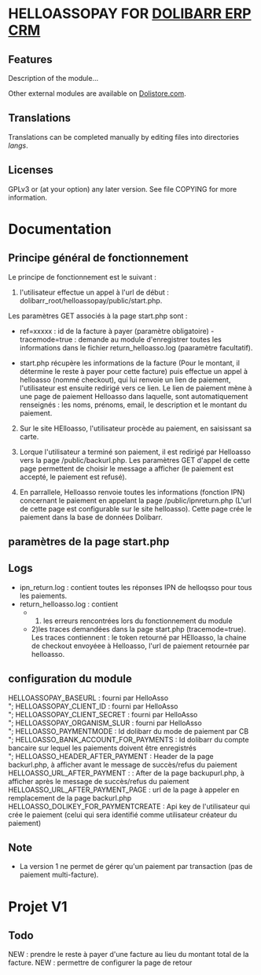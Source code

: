 # HELLOASSOPAY FOR [DOLIBARR ERP CRM](https://www.dolibarr.org)

## Features

Description of the module...

<!--
![Screenshot helloassopay](img/screenshot_helloassopay.png?raw=true "HelloAssoPay"){imgmd}
-->

Other external modules are available on [Dolistore.com](https://www.dolistore.com).

## Translations

Translations can be completed manually by editing files into directories *langs*.

<!--
This module contains also a sample configuration for Transifex, under the hidden directory [.tx](.tx), so it is possible to manage translation using this service.

For more informations, see the [translator's documentation](https://wiki.dolibarr.org/index.php/Translator_documentation).

There is a [Transifex project](https://transifex.com/projects/p/dolibarr-module-template) for this module.
-->

<!--

## Installation

### From the ZIP file and GUI interface

If the module is a ready to deploy zip file, so with a name module_xxx-version.zip (like when downloading it from a market place like [Dolistore](https://www.dolistore.com)),
go into menu ```Home - Setup - Modules - Deploy external module``` and upload the zip file.

Note: If this screen tell you that there is no "custom" directory, check that your setup is correct:

- In your Dolibarr installation directory, edit the ```htdocs/conf/conf.php``` file and check that following lines are not commented:

    ```php
    //$dolibarr_main_url_root_alt ...
    //$dolibarr_main_document_root_alt ...
    ```

- Uncomment them if necessary (delete the leading ```//```) and assign a sensible value according to your Dolibarr installation

    For example :

    - UNIX:
        ```php
        $dolibarr_main_url_root_alt = '/custom';
        $dolibarr_main_document_root_alt = '/var/www/Dolibarr/htdocs/custom';
        ```

    - Windows:
        ```php
        $dolibarr_main_url_root_alt = '/custom';
        $dolibarr_main_document_root_alt = 'C:/My Web Sites/Dolibarr/htdocs/custom';
        ```

### From a GIT repository

Clone the repository in ```$dolibarr_main_document_root_alt/helloassopay```

```sh
cd ....../custom
git clone git@github.com:gitlogin/helloassopay.git helloassopay
```

### <a name="final_steps"></a>Final steps

From your browser:

  - Log into Dolibarr as a super-administrator
  - Go to "Setup" -> "Modules"
  - You should now be able to find and enable the module

-->

## Licenses

GPLv3 or (at your option) any later version. See file COPYING for more information.

# Documentation

## Principe général de fonctionnement

Le principe de fonctionnement est le suivant :

1) l'utilisateur effectue un appel à l'url de début : dolibarr_root/helloassopay/public/start.php.

Les paramètres GET associés à la page start.php sont :

- ref=xxxxx : id de la facture à payer (paramètre obligatoire)
-tracemode=true : demande au module d'enregistrer toutes les informations dans le fichier return_helloasso.log (paaramètre facultatif).

- start.php récupère les informations de la facture (Pour le montant, il détermine le reste à payer pour cette facture) puis effectue un appel à helloasso (nommé checkout), qui lui renvoie un lien de paiement, l'utilisateur est ensuite redirigé vers ce lien.
Le lien de paiement mène à une page de paiement Helloasso dans laquelle, sont automatiquement renseignés : les noms, prénoms, email, le description et le montant du paiement.

2) Sur le site HElloasso, l'utilisateur procède au paiement, en saisissant sa carte.

3) Lorque l'utilisateur a terminé son paiement, il est redirigé par Helloasso vers la page /public/backurl.php. Les paramètres GET d'appel de cette page permettent de choisir le message a afficher (le paiement est accepté, le paiement est refusé).

4) En parrallele, Helloasso renvoie toutes les informations (fonction IPN) concernant le paiement en appelant la page /public/ipnreturn.php (L'url de cette page est configurable sur le site helloasso). Cette page crée le paiement dans la base de données Dolibarr.

## paramètres de la page start.php

## Logs

- ipn_return.log : contient toutes les réponses IPN de helloqsso pour tous les paiements.
- return_helloasso.log : contient
  - 1) les erreurs rencontrées lors du fonctionnement du module
  - 2)les traces demandées dans la page start.php (tracemode=true). Les traces contiennent : le token retourné par HElloasso, la chaine de checkout envoyéee à Helloasso, l'url de paiement retournée par helloasso.

## configuration du module

HELLOASSOPAY_BASEURL : fourni par HelloAsso</br>";
HELLOASSOPAY_CLIENT_ID : fourni par HelloAsso</br>";
HELLOASSOPAY_CLIENT_SECRET : fourni par HelloAsso</br>";
HELLOASSOPAY_ORGANISM_SLUR : fourni par HelloAsso</br>";
HELLOASSO_PAYMENTMODE : Id dolibarr du mode de paiement par CB</br>";
HELLOASSO_BANK_ACCOUNT_FOR_PAYMENTS : Id dolibarr du compte bancaire sur lequel les paiements doivent être enregistrés</br>";
HELLOASSO_HEADER_AFTER_PAYMENT : Header de la page backurl.php, à afficher avant le message de succès/refus du paiement
HELLOASSO_URL_AFTER_PAYMENT : : After de la page backupurl.php, à afficher après le message de succès/refus du paiement
HELLOASSO_URL_AFTER_PAYMENT_PAGE : url de la page à appeler en remplacement de la page backurl.php
HELLOASSO_DOLIKEY_FOR_PAYMENTCREATE : Api key de l'utilisateur qui crée le paiement (celui qui sera identifié comme utilisateur créateur du paiement)

## Note

- La version 1 ne permet de gérer qu'un paiement par transaction (pas de paiement multi-facture).

# Projet V1

## Todo

NEW : prendre le reste à payer d'une facture au lieu du montant total de la facture.
NEW : permettre de configurer la page de retour
